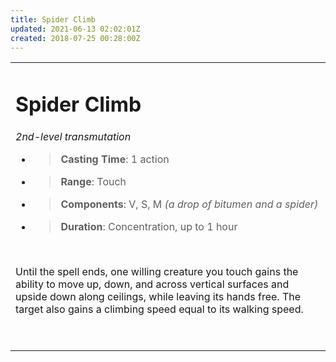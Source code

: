 ```yaml
---
title: Spider Climb
updated: 2021-06-13 02:02:01Z
created: 2018-07-25 00:28:00Z
---
```


<table><tbody><tr class="odd"><td><h1 id="spider-climb"><strong>Spider Climb</strong></h1><p><em>2nd-level transmutation</em></p><ul><li><blockquote><p><strong>Casting Time</strong>: 1 action</p></blockquote></li><li><blockquote><p><strong>Range</strong>: Touch</p></blockquote></li><li><blockquote><p><strong>Components</strong>: V, S, M <em>(a drop of bitumen and a spider)</em></p></blockquote></li><li><blockquote><p><strong>Duration</strong>: Concentration, up to 1 hour</p></blockquote></li></ul><p> </p><p>Until the spell ends, one willing creature you touch gains the ability to move up, down, and across vertical surfaces and upside down along ceilings, while leaving its hands free. The target also gains a climbing speed equal to its walking speed.</p><p> </p></td></tr></tbody></table>